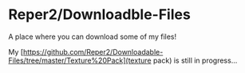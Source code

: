 # Reper2/Downloadble-Files
A place where you can download some of my files!

My [https://github.com/Reper2/Downloadable-Files/tree/master/Texture%20Pack](texture pack) is still in progress...
